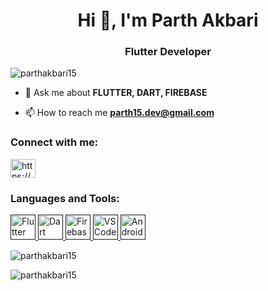 <h1 align="center">Hi 👋, I'm Parth Akbari</h1>
<h3 align="center">Flutter Developer</h3>

<p align="left"> <img src="https://komarev.com/ghpvc/?username=parthakbari15&label=Profile%20views&color=0e75b6&style=flat" alt="parthakbari15" /> </p>

- 💬 Ask me about **FLUTTER, DART, FIREBASE**

- 📫 How to reach me **parth15.dev@gmail.com**

<h3 align="left">Connect with me:</h3>
<p align="left">
<a href="https://www.linkedin.com/in/parth-akbari-b93968214" target="blank"><img align="center" src="https://raw.githubusercontent.com/rahuldkjain/github-profile-readme-generator/master/src/images/icons/Social/linked-in-alt.svg" alt="https://www.linkedin.com/in/parth-akbari-22696b214" height="30" width="40" /></a>
</p>

<h3 align="left">Languages and Tools:</h3>
<p align="left"> <a href="" target="_blank"> <img src="https://storage.googleapis.com/cms-storage-bucket/6a07d8a62f4308d2b854.svg" alt="Flutter" width="40" height="40"/> </a> <a href="" target="_blank"> <img src="https://dart.dev/assets/img/U_EV6NzwXm-443.svg" alt="Dart" width="40" height="40"/> </a> <a href="" target="_blank"> <img src="https://www.gstatic.com/devrel-devsite/prod/vd906e53f099e628a2c079fcd932eaf4d8ec6809dab19b3d79a915c60d6afdd75/firebase/images/lockup-dark-theme.svg" alt="Firebase" width="40" height="40"/> </a><a href="" target="_blank"> <img src="https://perplex.desider.at/tags/vscode/Visual_Studio_Code_1.35_icon.svg-199x.webp" alt="VS Code" width="40" height="40"/> </a><a href="" target="_blank"> <img src="https://www.gstatic.com/devrel-devsite/prod/vd906e53f099e628a2c079fcd932eaf4d8ec6809dab19b3d79a915c60d6afdd75/android/images/lockup-dark-theme.svg" alt="Android Studio" width="40" height="40"/> </a></p>   

<p><img align="center" src="https://github-readme-stats.vercel.app/api/top-langs?username=parthakbari15&show_icons=true&locale=en&layout=compact" alt="parthakbari15" /></p>

<p><img align="center" src="https://github-readme-streak-stats.herokuapp.com/?user=parthakbari15&" alt="parthakbari15" /></p>
